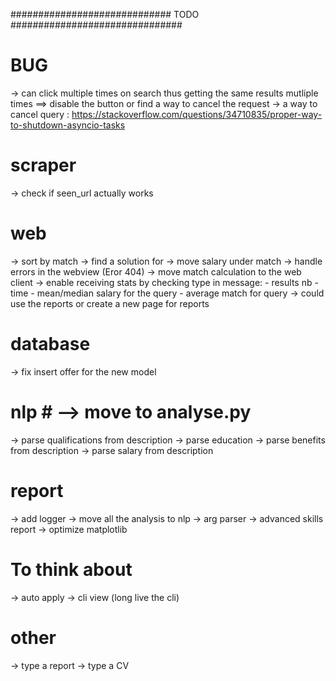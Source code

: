 
#############################  TODO  ############################### 

# BUG #
-> can click multiple times on search thus getting the same results mutliple times ==> disable the button or find a way to cancel the request -> a way to cancel query : https://stackoverflow.com/questions/34710835/proper-way-to-shutdown-asyncio-tasks

# scraper #
-> check if seen_url actually works 

# web #
-> sort by match
-> find a solution for <th>
-> move salary under match
-> handle errors in the webview (Eror 404)
-> move match calculation to the web client
-> enable receiving stats by checking type in message:
      - results nb
      - time
      - mean/median salary for the query
      - average match for query
-> could use the reports or create a new page for reports 

# database #
-> fix insert offer for the new model 

# nlp # --> move to analyse.py
-> parse qualifications from description
-> parse education
-> parse benefits from description
-> parse salary from description

# report #
-> add logger
-> move all the analysis to nlp
-> arg parser
-> advanced skills report
-> optimize matplotlib

# To think about #
-> auto apply
-> cli view (long live the cli)

# other #
-> type a report
-> type a CV
